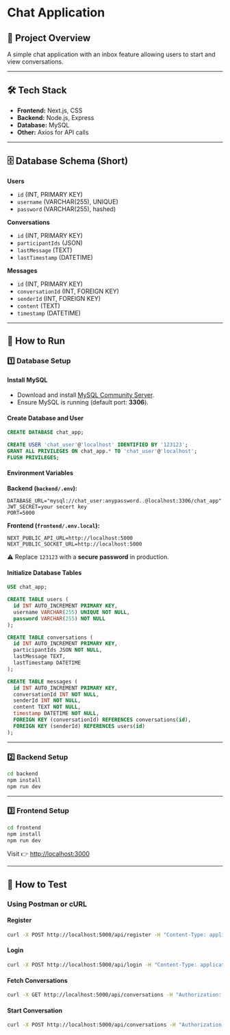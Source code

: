 # Chat Application

## 📌 Project Overview
A simple chat application with an inbox feature allowing users to start and view conversations.

---

## 🛠 Tech Stack
- **Frontend:** Next.js, CSS  
- **Backend:** Node.js, Express  
- **Database:** MySQL  
- **Other:** Axios for API calls  

---

## 🗄 Database Schema (Short)

**Users**
- `id` (INT, PRIMARY KEY)  
- `username` (VARCHAR(255), UNIQUE)  
- `password` (VARCHAR(255), hashed)  

**Conversations**
- `id` (INT, PRIMARY KEY)  
- `participantIds` (JSON)  
- `lastMessage` (TEXT)  
- `lastTimestamp` (DATETIME)  

**Messages**
- `id` (INT, PRIMARY KEY)  
- `conversationId` (INT, FOREIGN KEY)  
- `senderId` (INT, FOREIGN KEY)  
- `content` (TEXT)  
- `timestamp` (DATETIME)  

---

## 🚀 How to Run

### 1️⃣ Database Setup

#### Install MySQL
- Download and install [MySQL Community Server](https://dev.mysql.com/downloads/).
- Ensure MySQL is running (default port: **3306**).

#### Create Database and User
```sql
CREATE DATABASE chat_app;

CREATE USER 'chat_user'@'localhost' IDENTIFIED BY '123123';
GRANT ALL PRIVILEGES ON chat_app.* TO 'chat_user'@'localhost';
FLUSH PRIVILEGES;
```

#### Environment Variables

**Backend (`backend/.env`):**
```env
DATABASE_URL="mysql://chat_user:anypassword..@localhost:3306/chat_app"
JWT_SECRET=your secert key
PORT=5000
```

**Frontend (`frontend/.env.local`):**
```env
NEXT_PUBLIC_API_URL=http://localhost:5000
NEXT_PUBLIC_SOCKET_URL=http://localhost:5000
```

⚠️ Replace `123123` with a **secure password** in production.  

#### Initialize Database Tables
```sql
USE chat_app;

CREATE TABLE users (
  id INT AUTO_INCREMENT PRIMARY KEY,
  username VARCHAR(255) UNIQUE NOT NULL,
  password VARCHAR(255) NOT NULL
);

CREATE TABLE conversations (
  id INT AUTO_INCREMENT PRIMARY KEY,
  participantIds JSON NOT NULL,
  lastMessage TEXT,
  lastTimestamp DATETIME
);

CREATE TABLE messages (
  id INT AUTO_INCREMENT PRIMARY KEY,
  conversationId INT NOT NULL,
  senderId INT NOT NULL,
  content TEXT NOT NULL,
  timestamp DATETIME NOT NULL,
  FOREIGN KEY (conversationId) REFERENCES conversations(id),
  FOREIGN KEY (senderId) REFERENCES users(id)
);
```

---

### 2️⃣ Backend Setup
```bash
cd backend
npm install
npm run dev
```

---

### 3️⃣ Frontend Setup
```bash
cd frontend
npm install
npm run dev
```
Visit 👉 [http://localhost:3000](http://localhost:3000)

---

## 🧪 How to Test

### Using Postman or cURL

#### Register
```bash
curl -X POST http://localhost:5000/api/register -H "Content-Type: application/json" -d '{"username":"testuser1","password":"testpass"}'
```

#### Login
```bash
curl -X POST http://localhost:5000/api/login -H "Content-Type: application/json" -d '{"username":"testuser1","password":"testpass"}'
```

#### Fetch Conversations
```bash
curl -X GET http://localhost:5000/api/conversations -H "Authorization: Bearer <token>"
```

#### Start Conversation
```bash
curl -X POST http://localhost:5000/api/conversations -H "Authorization: Bearer <token>" -H "Content-Type: application/json" -d '{"participantId":2}'
```


